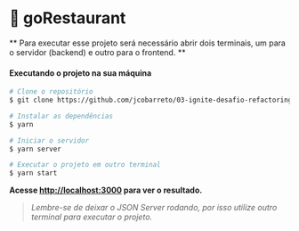 # :pizza: goRestaurant

** Para executar esse projeto será necessário abrir dois terminais, um para o servidor (backend) e outro para o frontend. **

#### Executando o projeto na sua máquina 

```bash 
# Clone o repositório
$ git clone https://github.com/jcobarreto/03-ignite-desafio-refactoring-classes-ts.git 
```

```bash 
# Instalar as dependências
$ yarn
```

```bash 
# Iniciar o servidor 
$ yarn server
```

```bash 
# Executar o projeto em outro terminal 
$ yarn start
```

**Acesse <http://localhost:3000> para ver o resultado.**
> _Lembre-se de deixar o JSON Server rodando, por isso utilize outro terminal para executar o projeto._